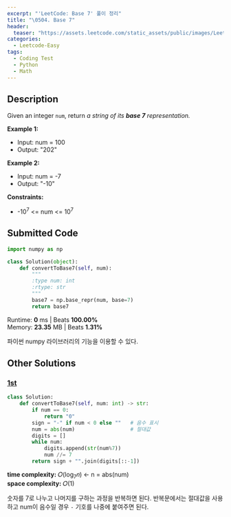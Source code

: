 ```yaml
---
excerpt: "'LeetCode: Base 7' 풀이 정리"
title: "\0504. Base 7"
header:
  teaser: "https://assets.leetcode.com/static_assets/public/images/LeetCode_Sharing.png"
categories:
  - Leetcode-Easy
tags:
  - Coding Test
  - Python
  - Math
---
```


## <i class="fa-solid fa-file-lines"></i> Description

Given an integer `num`, return *a string of its **base 7** representation.*

**Example 1:**

- Input: num = 100
- Output: "202"

**Example 2:**

- Input: num = -7
- Output: "-10"

**Constraints:**

- -10<sup>7</sup> <= num <= 10<sup>7</sup>

## <i class="fa-solid fa-cloud-arrow-up"></i> Submitted Code

```python
import numpy as np

class Solution(object):
    def convertToBase7(self, num):
        """
        :type num: int
        :rtype: str
        """
        base7 = np.base_repr(num, base=7)
        return base7
```
<i class="fa-solid fa-clock"></i> Runtime: **0** ms \| Beats **100.00%**    
<i class="fa-solid fa-memory"></i> Memory: **23.35** MB \| Beats **1.31%**

파이썬 numpy 라이브러리의 기능을 이용할 수 있다.

## <i class="fa-solid fa-flask"></i> Other Solutions

### <a href="https://leetcode.com/problems/base-7/solutions/6851885/simple-python-solution-beats-100-by-user-k64a/" target="_blank">1st</a>

```python
class Solution:
    def convertToBase7(self, num: int) -> str:
        if num == 0:
            return "0"
        sign = "-" if num < 0 else ""   # 음수 표시
        num = abs(num)                  # 절대값
        digits = []
        while num:
            digits.append(str(num%7))
            num //= 7
        return sign + "".join(digits[::-1])
```
<i class="fa-solid fa-clock"></i> **time complexity:** 𝑂(log<sub>7</sub>𝑛) ← n = abs(num)  
<i class="fa-solid fa-memory"></i> **space complexity:** 𝑂(1)       

숫자를 7로 나누고 나머지를 구하는 과정을 반복하면 된다. 반복문에서는 절대값을 사용하고 num이 음수일 경우 `-` 기호를 나중에 붙여주면 된다.